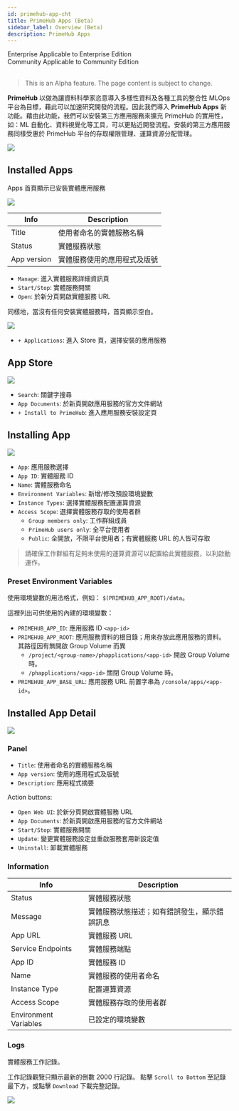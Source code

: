 ```yaml
---
id: primehub-app-cht
title: PrimeHub Apps (Beta)
sidebar_label: Overview (Beta)
description: PrimeHub Apps
---
```


<div class="label-sect">
  <div class="ee-only tooltip">Enterprise
    <span class="tooltiptext">Applicable to Enterprise Edition</span>
  </div>
  <div class="ce-only tooltip">Community
    <span class="tooltiptext">Applicable to Community Edition</span>
  </div>
</div>
<br>

> This is an Alpha feature. The page content is subject to change.

**PrimeHub** 以做為讓資料科學家恣意導入多樣性資料及各種工具的整合性 MLOps 平台為目標，藉此可以加速研究開發的流程。因此我們導入 **PrimeHub Apps** 新功能。藉由此功能，我們可以安裝第三方應用服務來擴充 PrimeHub 的實用性，如：ML 自動化、資料視覺化等工具，可以更貼近開發流程。安裝的第三方應用服務同樣受惠於 PrimeHub 平台的存取權限管理、運算資源分配管理。

![](assets/app_overview.png)

## Installed Apps

Apps 首頁顯示已安裝實體應用服務

![](assets/app_landing_cards.png)

|Info|Description|
|----|-----------|
|Title| 使用者命名的實體服務名稱 |
|Status| 實體服務狀態|
|App version| 實體服務使用的應用程式及版號|


+ `Manage`: 進入實體服務詳細資訊頁
+ `Start/Stop`: 實體服務開關
+ `Open`: 於新分頁開啟實體服務 URL

同樣地，當沒有任何安裝實體服務時，首頁顯示空白。

![](assets/app_landing_empty.png)


+ `+ Applications`: 進入 Store 頁，選擇安裝的應用服務

## App Store

![](assets/app_store.png)

+ `Search`: 關鍵字搜尋
+ `App Documents`: 於新頁開啟應用服務的官方文件網站
+ `+ Install to PrimeHub`: 進入應用服務安裝設定頁


## Installing App

![](assets/app_mlflow.png)

+ `App`: 應用服務選擇
+ `App ID`: 實體服務 ID
+ `Name`: 實體服務命名
+ `Environment Variables`: 新增/修改預設環境變數
+ `Instance Types`: 選擇實體服務配置運算資源
+ `Access Scope`: 選擇實體服務存取的使用者群
  + `Group members only`: 工作群組成員
  + `PrimeHub users only`: 全平台使用者
  + `Public`: 全開放，不限平台使用者；有實體服務 URL 的人皆可存取

> 請確保工作群組有足夠未使用的運算資源可以配置給此實體服務，以利啟動運作。

### Preset Environment Variables

使用環境變數的用法格式，例如： `$(PRIMEHUB_APP_ROOT)/data`。

這裡列出可供使用的內建的環境變數：

+ `PRIMEHUB_APP_ID`: 應用服務 ID
`<app-id>`
+ `PRIMEHUB_APP_ROOT`:  應用服務資料的根目錄；用來存放此應用服務的資料。 其路徑因有無開啟 Group Volume 而異
  + `/project/<group-name>/phapplications/<app-id>` 開啟 Group Volume 時。
  + `/phapplications/<app-id>` 關閉 Group Volume 時。
+ `PRIMEHUB_APP_BASE_URL`: 應用服務 URL 前置字串為 `/console/apps/<app-id>`。

## Installed App Detail

![](assets/app_detail.png)

### Panel

+ `Title`: 使用者命名的實體服務名稱
+ `App version`: 使用的應用程式及版號
+ `Description`: 應用程式摘要

Action buttons:

+ `Open Web UI`: 於新分頁開啟實體服務 URL
+ `App Documents`: 於新頁開啟應用服務的官方文件網站
+ `Start/Stop`: 實體服務開關
+ `Update`: 變更實體服務設定並重啟服務套用新設定值
+ `Uninstall`: 卸載實體服務

### Information

|Info|Description|
|----|-----------|
|Status|實體服務狀態|
|Message|實體服務狀態描述；如有錯誤發生，顯示錯誤訊息 |
|App URL|實體服務 URL|
|Service Endpoints|  實體服務端點|
|App ID|實體服務 ID|
|Name|實體服務的使用者命名|
|Instance Type| 配置運算資源|
|Access Scope| 實體服務存取的使用者群|
|Environment Variables| 已設定的環境變數|

### Logs

實體服務工作記錄。

工作記錄觀覽只顯示最新的倒數 2000 行記錄。 點擊 `Scroll to Bottom` 至記錄最下方，或點擊 `Download` 下載完整記錄。

![](assets/app_log.png)
